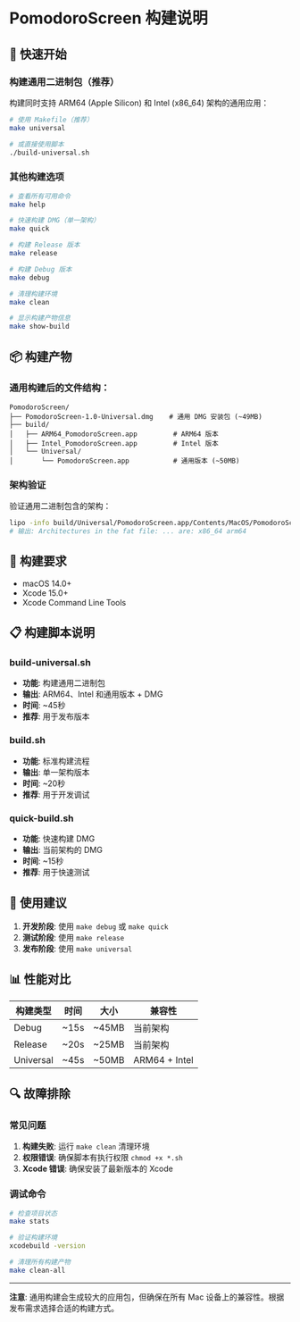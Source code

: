# PomodoroScreen 构建说明

## 🚀 快速开始

### 构建通用二进制包（推荐）

构建同时支持 ARM64 (Apple Silicon) 和 Intel (x86_64) 架构的通用应用：

```bash
# 使用 Makefile（推荐）
make universal

# 或直接使用脚本
./build-universal.sh
```

### 其他构建选项

```bash
# 查看所有可用命令
make help

# 快速构建 DMG（单一架构）
make quick

# 构建 Release 版本
make release

# 构建 Debug 版本
make debug

# 清理构建环境
make clean

# 显示构建产物信息
make show-build
```

## 📦 构建产物

### 通用构建后的文件结构：

```
PomodoroScreen/
├── PomodoroScreen-1.0-Universal.dmg    # 通用 DMG 安装包 (~49MB)
├── build/
│   ├── ARM64_PomodoroScreen.app         # ARM64 版本
│   ├── Intel_PomodoroScreen.app         # Intel 版本
│   └── Universal/
│       └── PomodoroScreen.app           # 通用版本 (~50MB)
```

### 架构验证

验证通用二进制包含的架构：

```bash
lipo -info build/Universal/PomodoroScreen.app/Contents/MacOS/PomodoroScreen
# 输出: Architectures in the fat file: ... are: x86_64 arm64
```

## 🔧 构建要求

- macOS 14.0+
- Xcode 15.0+
- Xcode Command Line Tools

## 📋 构建脚本说明

### build-universal.sh
- **功能**: 构建通用二进制包
- **输出**: ARM64、Intel 和通用版本 + DMG
- **时间**: ~45秒
- **推荐**: 用于发布版本

### build.sh
- **功能**: 标准构建流程
- **输出**: 单一架构版本
- **时间**: ~20秒
- **推荐**: 用于开发调试

### quick-build.sh
- **功能**: 快速构建 DMG
- **输出**: 当前架构的 DMG
- **时间**: ~15秒
- **推荐**: 用于快速测试

## 🎯 使用建议

1. **开发阶段**: 使用 `make debug` 或 `make quick`
2. **测试阶段**: 使用 `make release`
3. **发布阶段**: 使用 `make universal`

## 📊 性能对比

| 构建类型 | 时间 | 大小 | 兼容性 |
|---------|------|------|--------|
| Debug | ~15s | ~45MB | 当前架构 |
| Release | ~20s | ~25MB | 当前架构 |
| Universal | ~45s | ~50MB | ARM64 + Intel |

## 🔍 故障排除

### 常见问题

1. **构建失败**: 运行 `make clean` 清理环境
2. **权限错误**: 确保脚本有执行权限 `chmod +x *.sh`
3. **Xcode 错误**: 确保安装了最新版本的 Xcode

### 调试命令

```bash
# 检查项目状态
make stats

# 验证构建环境
xcodebuild -version

# 清理所有构建产物
make clean-all
```

---

**注意**: 通用构建会生成较大的应用包，但确保在所有 Mac 设备上的兼容性。根据发布需求选择合适的构建方式。
